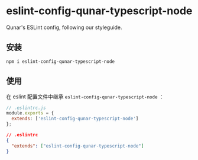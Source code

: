 # eslint-config-qunar-typescript-node

Qunar's ESLint config, following our styleguide.

## 安装
```
npm i eslint-config-qunar-typescript-node
```

## 使用

在 eslint 配置文件中继承 `eslint-config-qunar-typescript-node` ：

```js
// .eslintrc.js
module.exports = {
  extends: ['eslint-config-qunar-typescript-node']
};
```

```json
// .eslintrc
{
  "extends": ["eslint-config-qunar-typescript-node"]
}
```

